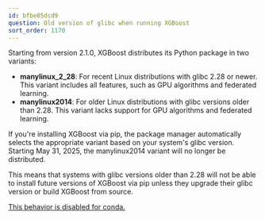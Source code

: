 ```yaml
---
id: bfbe05dcd9
question: Old version of glibc when running XGBoost
sort_order: 1170
---
```


Starting from version 2.1.0, XGBoost distributes its Python package in two variants:

- **manylinux_2_28**: For recent Linux distributions with glibc 2.28 or newer. This variant includes all features, such as GPU algorithms and federated learning.
- **manylinux2014**: For older Linux distributions with glibc versions older than 2.28. This variant lacks support for GPU algorithms and federated learning.

If you're installing XGBoost via pip, the package manager automatically selects the appropriate variant based on your system's glibc version. Starting May 31, 2025, the manylinux2014 variant will no longer be distributed.

This means that systems with glibc versions older than 2.28 will not be able to install future versions of XGBoost via pip unless they upgrade their glibc version or build XGBoost from source. 

[This behavior is disabled for conda.](https://github.com/conda-forge/xgboost-feedstock/pull/240#discussion_r2106138856)